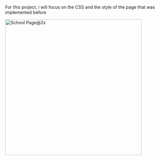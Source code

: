 For this project, i will focus on the CSS and the style of the page that 
was implemented before 


<img width="440" alt="School Page@2x" src="https://github.com/hend-moustafa18/alx_html_css/assets/149154336/8108b04d-9566-4521-bf1b-3f0fc98c131c">

